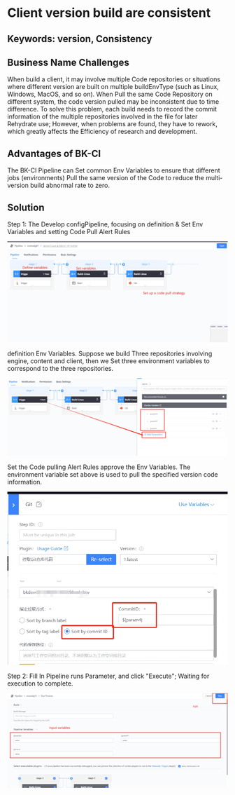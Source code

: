  # Client version build are consistent 

 ## Keywords: version, Consistency 

 ## Business Name Challenges 

 When build a client, it may involve multiple Code repositories or situations where different version are built on multiple buildEnvType (such as Linux, Windows, MacOS, and so on).  When Pull the same Code Repository on different system, the code version pulled may be inconsistent due to time difference.  To solve this problem, each build needs to record the commit information of the multiple repositories involved in the file for later Rehydrate use; However, when problems are found, they have to rework, which greatly affects the Efficiency of research and development. 

 ## Advantages of BK-CI 

 The BK-CI Pipeline can Set common Env Variables to ensure that different jobs (environments) Pull the same version of the Code to reduce the multi-version build abnormal rate to zero. 


 ## Solution 

 Step 1: The Develop configPipeline, focusing on definition & Set Env Variables and setting Code Pull Alert Rules 

 ![&#x56FE;1](../../../assets/scene-client-multi-Consistent-a.png) 

 definition Env Variables. Suppose we build Three repositories involving engine, content and client, then we Set three environment variables to correspond to the three repositories. 

 ![&#x56FE;1](../../../assets/scene-client-multi-Consistent-b.png) 


 Set the Code pulling Alert Rules approve the Env Variables. The environment variable set above is used to pull the specified version code information. 

 ![&#x56FE;1](../../../assets/scene-client-multi-Consistent-c.png) 

 Step 2: Fill In Pipeline runs Parameter, and click "Execute"; Waiting for execution to complete. 

 ![&#x56FE;1](../../../assets/scene-client-multi-Consistent-d.png) 